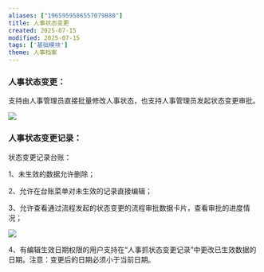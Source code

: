 ```yaml
---
aliases: ["1965959586557079880"]
title: 人事状态变更
created: 2025-07-15
modified: 2025-07-15
tags: ['基础模块']
theme: 人事档案
---
```


### 人事状态变更：

支持由人事管理员直接批量修改人事状态，也支持人事管理员发起状态变更审批。

![](https://myhelpdoc.oss-cn-heyuan.aliyuncs.com/mdimages/de2cb124e0dde7d0a952a0d650994a77.jpg)

### 人事状态变更记录：

状态变更记录台账：

1、未生效的数据允许删除；

2、允许在台账菜单对未生效的记录直接编辑；

3、允许查看通过流程发起的状态变更的流程审批数据卡片，查看审批的进度情况；

![](https://myhelpdoc.oss-cn-heyuan.aliyuncs.com/mdimages/da47a6be417e8abd9ba8c45d33b21544.jpg)

4、有编辑生效日期权限的用户支持在“人事抓状态变更记录”中更改已生效数据的日期。注意：变更后的日期必须小于当前日期。

